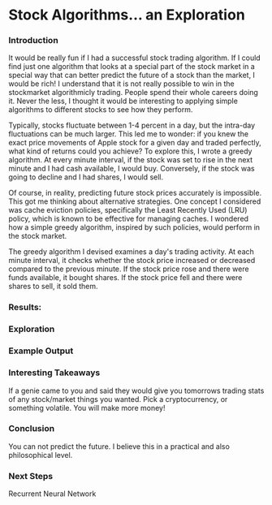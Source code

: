 # Stock Algorithms... an Exploration

### Introduction
It would be really fun if I had a successful stock trading algorithm. If I could find just one algorithm that looks at a special part of the stock market in a special way that can better predict the future of a stock than the market, I would be rich! I understand that it is not really possible to win in the stockmarket algorithmicly trading. People spend their whole careers doing it. Never the less, I thought it would be interesting to applying simple algorithms to different stocks to see how they perform.


Typically, stocks fluctuate between 1-4 percent in a day, but the intra-day fluctuations can be much larger. This led me to wonder: if you knew the exact price movements of Apple stock for a given day and traded perfectly, what kind of returns could you achieve? To explore this, I wrote a greedy algorithm. At every minute interval, if the stock was set to rise in the next minute and I had cash available, I would buy. Conversely, if the stock was going to decline and I had shares, I would sell.

Of course, in reality, predicting future stock prices accurately is impossible. This got me thinking about alternative strategies. One concept I considered was cache eviction policies, specifically the Least Recently Used (LRU) policy, which is known to be effective for managing caches. I wondered how a simple greedy algorithm, inspired by such policies, would perform in the stock market.

The greedy algorithm I devised examines a day's trading activity. At each minute interval, it checks whether the stock price increased or decreased compared to the previous minute. If the stock price rose and there were funds available, it bought shares. If the stock price fell and there were shares to sell, it sold them.

### Results:

### Exploration

### Example Output

### Interesting Takeaways
If a genie came to you and said they would give you tomorrows trading stats of any stock/market things you wanted. Pick a cryptocurrency, or something volatile. You will make more money!

### Conclusion
You can not predict the future. I believe this in a practical and also philosophical level. 

### Next Steps
Recurrent Neural Network
